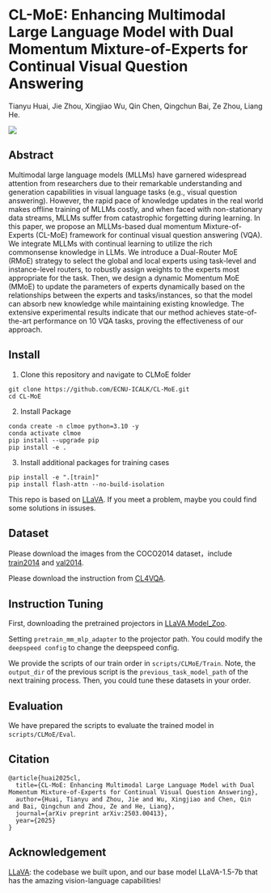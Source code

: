 # CL-MoE: Enhancing Multimodal Large Language Model with Dual Momentum Mixture-of-Experts for Continual Visual Question Answering

Tianyu Huai, Jie Zhou, Xingjiao Wu, Qin Chen, Qingchun Bai, Ze Zhou, Liang He.

<img src="./assets/architecture.png">

## Abstract

Multimodal large language models (MLLMs) have garnered widespread attention from researchers due to their remarkable understanding and generation capabilities in visual language tasks (e.g., visual question answering). However, the rapid pace of knowledge updates in the real world makes offline training of MLLMs costly, and when faced with non-stationary data streams, MLLMs suffer from catastrophic forgetting during learning. In this paper, we propose an MLLMs-based dual momentum Mixture-of-Experts (CL-MoE) framework for continual visual question answering (VQA). We integrate MLLMs with continual learning to utilize the rich commonsense knowledge in LLMs. We introduce a Dual-Router MoE (RMoE) strategy to select the global and local experts using task-level and instance-level routers, to robustly assign weights to the experts most appropriate for the task. Then, we design a dynamic Momentum MoE (MMoE) to update the parameters of experts dynamically based on the relationships between the experts and tasks/instances, so that the model can absorb new knowledge while maintaining existing knowledge. The extensive experimental results indicate that our method achieves state-of-the-art performance on 10 VQA tasks, proving the effectiveness of our approach.

## Install

1. Clone this repository and navigate to CLMoE folder

``` 
git clone https://github.com/ECNU-ICALK/CL-MoE.git
cd CL-MoE 
```

2. Install Package

```
conda create -n clmoe python=3.10 -y
conda activate clmoe
pip install --upgrade pip
pip install -e .
```

3. Install additional packages for training cases

```
pip install -e ".[train]"
pip install flash-attn --no-build-isolation
```

This repo is based on [LLaVA](https://github.com/haotian-liu/LLaVA). 
If you meet a problem, maybe you could find some solutions in issuses.

## Dataset

Please download the images from the COCO2014 dataset，include [train2014](http://images.cocodataset.org/zips/train2014.zip) and [val2014](http://images.cocodataset.org/zips/val2014.zip).

Please download the instruction from [CL4VQA](https://drive.google.com/drive/folders/1mcAjzmCU1UVW0TKvsHAy9Sr1hmwsJudo?usp=drive_link).

## Instruction Tuning

First, downloading the pretrained projectors in [LLaVA Model_Zoo](https://github.com/haotian-liu/LLaVA/blob/main/docs/MODEL_ZOO.md).

Setting `pretrain_mm_mlp_adapter` to the projector path.
You could modify the `deepspeed config` to change the deepspeed config.

We provide the scripts of our train order in `scripts/CLMoE/Train`.
Note, the `output_dir` of the previous script is the `previous_task_model_path` of the next training process.
Then, you could tune these datasets in your order.

## Evaluation

We have prepared the scripts to evaluate the trained model in `scripts/CLMoE/Eval`.

## Citation

```
@article{huai2025cl,
  title={CL-MoE: Enhancing Multimodal Large Language Model with Dual Momentum Mixture-of-Experts for Continual Visual Question Answering},
  author={Huai, Tianyu and Zhou, Jie and Wu, Xingjiao and Chen, Qin and Bai, Qingchun and Zhou, Ze and He, Liang},
  journal={arXiv preprint arXiv:2503.00413},
  year={2025}
}
```

## Acknowledgement

[LLaVA](https://github.com/haotian-liu/LLaVA): the codebase we built upon, and our base model LLaVA-1.5-7b that has the amazing vision-language capabilities!
